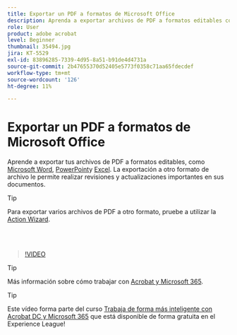```yaml
---
title: Exportar un PDF a formatos de Microsoft Office
description: Aprenda a exportar archivos de PDF a formatos editables como Microsoft Word, Excel o PowerPoint
role: User
product: adobe acrobat
level: Beginner
thumbnail: 35494.jpg
jira: KT-5529
exl-id: 83896285-7339-4d95-8a51-b91de4d4731a
source-git-commit: 2b47655370d52405e5773f0358c71aa65fdecdef
workflow-type: tm+mt
source-wordcount: '126'
ht-degree: 11%

---
```


# Exportar un PDF a formatos de Microsoft Office

Aprende a exportar tus archivos de PDF a formatos editables, como [Microsoft Word](https://www.adobe.com/es/acrobat/online/pdf-to-word.html), [PowerPoint](https://www.adobe.com/es/acrobat/online/pdf-to-ppt.html)y [Excel](https://www.adobe.com/es/acrobat/online/pdf-to-excel.html). La exportación a otro formato de archivo le permite realizar revisiones y actualizaciones importantes en sus documentos.

>[!TIP]
>
>Para exportar varios archivos de PDF a otro formato, pruebe a utilizar la [Action Wizard](../advanced-tasks/action.md).

<br> 

>[!VIDEO](https://video.tv.adobe.com/v/35494?quality=12&learn=on&hidetitle=true)

>[!TIP]
>
>Más información sobre cómo trabajar con [Acrobat y Microsoft 365](../integrate/integrate-overview.md).

>[!TIP]
>
>Este vídeo forma parte del curso [Trabaja de forma más inteligente con Acrobat DC y Microsoft 365](https://experienceleague.adobe.com/?recommended=Acrobat-U-1-2021.microsoft365) que está disponible de forma gratuita en el Experience League!
